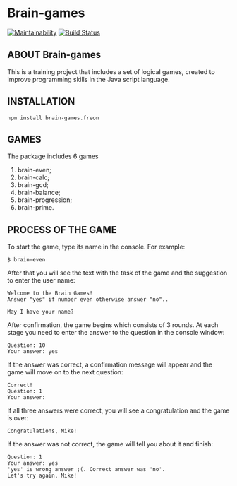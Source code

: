 Brain-games 
===========
[![Maintainability](https://api.codeclimate.com/v1/badges/ef404f59fdbd2ebee456/maintainability)](https://codeclimate.com/github/MikhailGA/project-lvl1-s284/maintainability) 
  [![Build Status](https://travis-ci.org/MikhailGA/project-lvl1-s284.svg?branch=master)](https://travis-ci.org/MikhailGA/project-lvl1-s284)

ABOUT Brain-games 
-----------------

This is a training project that includes a set of logical games, created to improve programming skills in the Java script language.

INSTALLATION
------------

```
npm install brain-games.freon
```

GAMES
-----

The package includes 6 games
1. brain-even;
2. brain-calc;
3. brain-gcd;
4. brain-balance;
5. brain-progression;
6. brain-prime.

PROCESS OF THE GAME
-------------------

To start the game, type its name in the console. For example:
```
$ brain-even
```

After that you will see the text with the task of the game and the suggestion to enter the user name:
```
Welcome to the Brain Games!
Answer "yes" if number even otherwise answer "no"..

May I have your name? 
```
After confirmation, the game begins which consists of 3 rounds. At each stage you need to enter the answer to the question in the console window:

```
Question: 10
Your answer: yes
```
If the answer was correct, a confirmation message will appear and the game will move on to the next question:
```
Correct!
Question: 1
Your answer: 
```
If all three answers were correct, you will see a congratulation and the game is over:

```
Congratulations, Mike!
```

If the answer was not correct, the game will tell you about it and finish:

```
Question: 1
Your answer: yes
'yes' is wrong answer ;(. Correct answer was 'no'.
Let's try again, Mike!
```